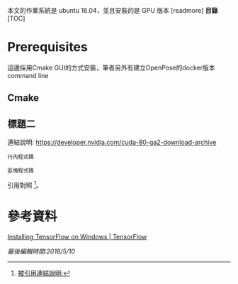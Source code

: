 本文的作業系統是 ubuntu 16.04，並且安裝的是 GPU 版本
[readmore]
**目錄**  
[TOC]
# Prerequisites
這邊採用Cmake GUI的方式安裝，筆者另外有建立OpenPose的docker版本command line
## Cmake
## 標題二
連結說明: <https://developer.nvidia.com/cuda-80-ga2-download-archive>

`行內程式碼`

```shell
區塊程式碼
```

引用對照 [^1]。

# 參考資料
[Installing TensorFlow on Windows | TensorFlow](https://www.tensorflow.org/install/install_windows)

[^1]: [被引用連結說明:](http://tieba.baidu.com/p/4565248851)

*最後編輯時間:2018/5/10*
<!--stackedit_data:
eyJoaXN0b3J5IjpbMjEzNTU1MTEwMCwtMTg5MzEzNzA1Ml19
-->
